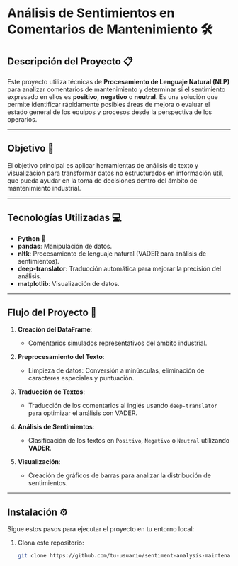 # Análisis de Sentimientos en Comentarios de Mantenimiento 🛠️

## Descripción del Proyecto 📋
Este proyecto utiliza técnicas de **Procesamiento de Lenguaje Natural (NLP)** para analizar comentarios de mantenimiento y determinar si el sentimiento expresado en ellos es **positivo**, **negativo** o **neutral**. Es una solución que permite identificar rápidamente posibles áreas de mejora o evaluar el estado general de los equipos y procesos desde la perspectiva de los operarios.

---

## Objetivo 🎯
El objetivo principal es aplicar herramientas de análisis de texto y visualización para transformar datos no estructurados en información útil, que pueda ayudar en la toma de decisiones dentro del ámbito de mantenimiento industrial.

---

## Tecnologías Utilizadas 💻
- **Python** 🐍
- **pandas**: Manipulación de datos.
- **nltk**: Procesamiento de lenguaje natural (VADER para análisis de sentimientos).
- **deep-translator**: Traducción automática para mejorar la precisión del análisis.
- **matplotlib**: Visualización de datos.

---

## Flujo del Proyecto 🔄
1. **Creación del DataFrame**:
   - Comentarios simulados representativos del ámbito industrial.
   
2. **Preprocesamiento del Texto**:
   - Limpieza de datos: Conversión a minúsculas, eliminación de caracteres especiales y puntuación.

3. **Traducción de Textos**:
   - Traducción de los comentarios al inglés usando `deep-translator` para optimizar el análisis con VADER.

4. **Análisis de Sentimientos**:
   - Clasificación de los textos en `Positivo`, `Negativo` o `Neutral` utilizando **VADER**.

5. **Visualización**:
   - Creación de gráficos de barras para analizar la distribución de sentimientos.

---

## Instalación ⚙️
Sigue estos pasos para ejecutar el proyecto en tu entorno local:

1. Clona este repositorio:
   ```bash
   git clone https://github.com/tu-usuario/sentiment-analysis-maintenance.git

